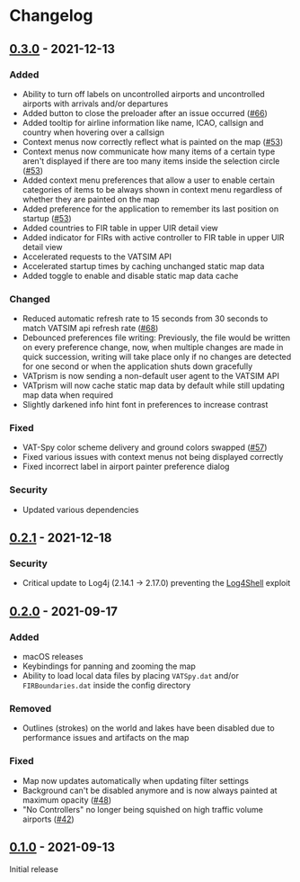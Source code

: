 # Changelog

## [0.3.0](https://github.com/marvk/vatprism/compare/v0.2.0...v0.3.0) - 2021-12-13

### Added

- Ability to turn off labels on uncontrolled airports and uncontrolled airports with arrivals and/or departures
- Added button to close the preloader after an issue occurred ([#66](https://github.com/marvk/vatprism/issues/66))
- Added tooltip for airline information like name, ICAO, callsign and country when hovering over a callsign
- Context menus now correctly reflect what is painted on the map ([#53](https://github.com/marvk/vatprism/issues/53))
- Context menus now communicate how many items of a certain type aren't displayed if there are too many items inside the
  selection circle ([#53](https://github.com/marvk/vatprism/issues/53))
- Added context menu preferences that allow a user to enable certain categories of items to be always shown in context
  menu regardless of whether they are painted on the map
- Added preference for the application to remember its last position on
  startup ([#53](https://github.com/marvk/vatprism/issues/55))
- Added countries to FIR table in upper UIR detail view
- Added indicator for FIRs with active controller to FIR table in upper UIR detail view
- Accelerated requests to the VATSIM API
- Accelerated startup times by caching unchanged static map data
- Added toggle to enable and disable static map data cache

### Changed

- Reduced automatic refresh rate to 15 seconds from 30 seconds to match VATSIM api refresh
  rate ([#68](https://github.com/marvk/vatprism/issues/68))
- Debounced preferences file writing: Previously, the file would be written on every preference change, now, when
  multiple changes are made in quick succession, writing will take place only if no changes are detected for one second
  or when the application shuts down gracefully
- VATprism is now sending a non-default user agent to the VATSIM API
- VATprism will now cache static map data by default while still updating map data when required
- Slightly darkened info hint font in preferences to increase contrast

### Fixed

- VAT-Spy color scheme delivery and ground colors swapped ([#57](https://github.com/marvk/vatprism/issues/57))
- Fixed various issues with context menus not being displayed correctly
- Fixed incorrect label in airport painter preference dialog

### Security

- Updated various dependencies

## [0.2.1](https://github.com/marvk/vatprism/compare/v0.2.0...v0.2.1) - 2021-12-18

### Security

- Critical update to Log4j (2.14.1 -> 2.17.0) preventing the [Log4Shell](https://en.wikipedia.org/wiki/Log4Shell) exploit 

## [0.2.0](https://github.com/marvk/vatprism/compare/v0.1.0...v0.2.0) - 2021-09-17

### Added

- macOS releases
- Keybindings for panning and zooming the map
- Ability to load local data files by placing `VATSpy.dat` and/or `FIRBoundaries.dat` inside the config directory

### Removed

- Outlines (strokes) on the world and lakes have been disabled due to performance issues and artifacts on the map

### Fixed

- Map now updates automatically when updating filter settings
- Background can't be disabled anymore and is now always painted at maximum
  opacity ([#48](https://github.com/marvk/vatprism/issues/48))
- "No Controllers" no longer being squished on high traffic volume
  airports ([#42](https://github.com/marvk/vatprism/issues/42))

## [0.1.0](https://github.com/marvk/vatprism/releases/tag/v0.1.0) - 2021-09-13

Initial release